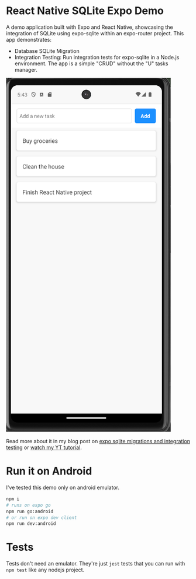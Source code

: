 # React Native SQLite Expo Demo

A demo application built with Expo and React Native, showcasing the integration of SQLite 
using expo-sqlite within an expo-router project. This app demonstrates:
- Database SQLite Migration
- Integration Testing: Run integration tests for expo-sqlite in a Node.js environment.
The app is a simple "CRUD" without the "U" tasks manager.

![preview](preview.png "App Screenshot")

Read more about it in my blog post on [expo sqlite migrations and integration testing](https://www.amarjanica.com/bridging-the-gap-between-expo-sqlite-and-node-js/)
or [watch my YT tutorial](https://youtu.be/5OBi4JtlGfY).

# Run it on Android
I've tested this demo only on android emulator.
```sh
npm i
# runs on expo go
npm run go:android
# or run on expo dev client
npm run dev:android
```

# Tests
Tests don't need an emulator. They're just `jest` tests that you can run with `npm test` like any nodejs project.
